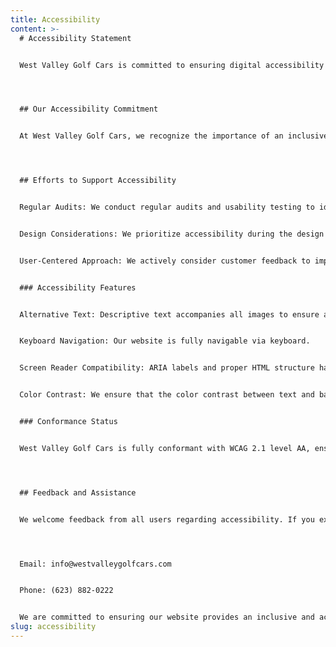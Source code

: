 ```yaml
---
title: Accessibility
content: >-
  # Accessibility Statement


  West Valley Golf Cars is committed to ensuring digital accessibility for people with disabilities. We strive to continually improve the user experience for all visitors by applying relevant accessibility standards and best practices. We believe that everyone should be able to navigate and enjoy our website without barriers.




  ## Our Accessibility Commitment


  At West Valley Golf Cars, we recognize the importance of an inclusive digital experience. We have dedicated resources to ensure our website meets or exceeds accessibility standards. This aligns with our mission to serve the diverse needs of our customers, including individuals with disabilities.




  ## Efforts to Support Accessibility


  Regular Audits: We conduct regular audits and usability testing to identify and address potential accessibility issues. Our team ensures that our website remains compliant with the latest Web Content Accessibility Guidelines (WCAG).


  Design Considerations: We prioritize accessibility during the design and development process, including providing alternative text for images, ensuring keyboard navigability, maintaining color contrast ratios, and implementing ARIA (Accessible Rich Internet Applications) labels to enhance the experience for users relying on assistive technologies like screen readers.


  User-Centered Approach: We actively consider customer feedback to improve the experience for all users, regardless of ability.


  ### Accessibility Features


  Alternative Text: Descriptive text accompanies all images to ensure accessibility for screen readers.


  Keyboard Navigation: Our website is fully navigable via keyboard.


  Screen Reader Compatibility: ARIA labels and proper HTML structure have been implemented to ensure compatibility with screen readers.


  Color Contrast: We ensure that the color contrast between text and background elements meets or exceeds WCAG 2.1 level AA guidelines.


  ### Conformance Status


  West Valley Golf Cars is fully conformant with WCAG 2.1 level AA, ensuring accessibility for a wide range of disabilities, including but not limited to vision, hearing, cognitive, and mobility impairments. While we strive for full accessibility, we acknowledge that some areas may not yet be perfect, and we are continually improving our accessibility features.




  ## Feedback and Assistance


  We welcome feedback from all users regarding accessibility. If you experience any issues or have suggestions on how we can improve, please contact us:




  Email: info@westvalleygolfcars.com


  Phone: (623) 882-0222


  We are committed to ensuring our website provides an inclusive and accessible experience for all.
slug: accessibility
---
```

